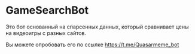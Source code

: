 # GameSearchBot
Это бот основанный на спарсенных данных, который сравнивает цены на видеоигры с разных сайтов.


Вы можете опробовать его по ссылке https://t.me/Quasarmeme_bot
